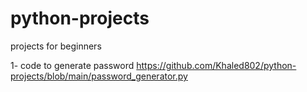 # python-projects

projects for beginners

1- code to generate password https://github.com/Khaled802/python-projects/blob/main/password_generator.py
